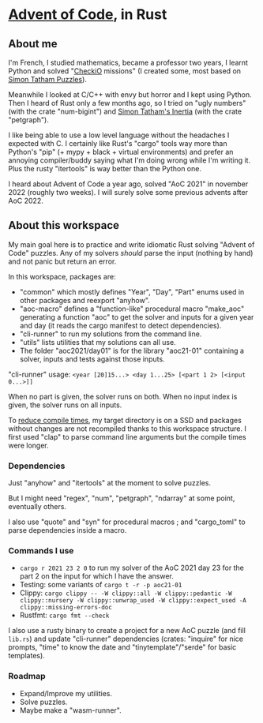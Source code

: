 # [Advent of Code](https://adventofcode.com), in Rust

## About me
I'm French, I studied mathematics, became a professor two years,
I learnt Python and solved "[CheckiO](https://py.checkio.org/user/Phil15/) missions"
(I created some, most based on [Simon Tatham Puzzles](https://www.chiark.greenend.org.uk/~sgtatham/puzzles/)).

Meanwhile I looked at C/C++ with envy but horror and I kept using Python.
Then I heard of Rust only a few months ago, so I tried on "ugly numbers" (with the crate "num-bigint")
and [Simon Tatham's Inertia](https://www.chiark.greenend.org.uk/~sgtatham/puzzles/js/inertia.html) (with the crate "petgraph").

I like being able to use a low level language without the headaches I expected with C.
I certainly like Rust's "cargo" tools way more than Python's "pip" (+ mypy + black + virtual environments)
and prefer an annoying compiler/buddy saying what I'm doing wrong while I'm writing it.
Plus the rusty "itertools" is way better than the Python one.

I heard about Advent of Code a year ago, solved "AoC 2021" in november 2022 (roughly two weeks).
I will surely solve some previous advents after AoC 2022.

## About this workspace
My main goal here is to practice and write idiomatic Rust solving "Advent of Code" puzzles.
Any of my solvers _should_ parse the input (nothing by hand) and not panic but return an error.

In this workspace, packages are:

- "common" which mostly defines "Year", "Day", "Part" enums used in other packages and reexport "anyhow".
- "aoc-macro" defines a "function-like" procedural macro "make_aoc" generating a function "aoc" to get
  the solver and inputs for a given year and day (it reads the cargo manifest to detect dependencies).
- "cli-runner" to run my solutions from the command line.
- "utils" lists utilities that my solutions can all use.
- The folder "aoc2021/day01" is for the library "aoc21-01" containing a solver, inputs and tests against those inputs.

"cli-runner" usage: `<year [20]15...> <day 1...25> [<part 1 2> [<input 0...>]]`

When no part is given, the solver runs on both.
When no input index is given, the solver runs on all inputs.

To [reduce compile times](https://endler.dev/2020/rust-compile-times/),
my target directory is on a SSD and packages without changes are not recompiled thanks to this workspace structure.
I first used "clap" to parse command line arguments but the compile times were longer.

### Dependencies
Just "anyhow" and "itertools" at the moment to solve puzzles.

But I might need "regex", "num", "petgraph", "ndarray" at some point, eventually others.

I also use "quote" and "syn" for procedural macros ; and "cargo_toml" to parse dependencies inside a macro.

### Commands I use
- `cargo r 2021 23 2 0` to run my solver of the AoC 2021 day 23 for the part 2 on the input for which I have the answer.
- Testing: some variants of `cargo t -r -p aoc21-01`
- Clippy: `cargo clippy -- -W clippy::all -W clippy::pedantic -W clippy::nursery -W clippy::unwrap_used -W clippy::expect_used -A clippy::missing-errors-doc`
- Rustfmt: `cargo fmt --check`

I also use a rusty binary to create a project for a new AoC puzzle (and fill `lib.rs`) and update "cli-runner" dependencies
(crates: "inquire" for nice prompts, "time" to know the date and "tinytemplate"/"serde" for basic templates).

### Roadmap
- Expand/Improve my utilities.
- Solve puzzles.
- Maybe make a "wasm-runner".
